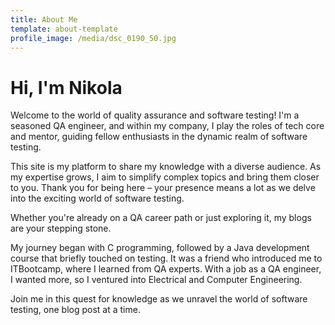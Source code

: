```yaml
---
title: About Me
template: about-template
profile_image: /media/dsc_0190_50.jpg
---
```

# Hi, I'm Nikola

Welcome to the world of quality assurance and software testing! I'm a seasoned QA engineer, and within my company, I play the roles of tech core and mentor, guiding fellow enthusiasts in the dynamic realm of software testing.

This site is my platform to share my knowledge with a diverse audience. As my expertise grows, I aim to simplify complex topics and bring them closer to you. Thank you for being here – your presence means a lot as we delve into the exciting world of software testing.

Whether you're already on a QA career path or just exploring it, my blogs are your stepping stone.

My journey began with C programming, followed by a Java development course that briefly touched on testing. It was a friend who introduced me to ITBootcamp, where I learned from QA experts. With a job as a QA engineer, I wanted more, so I ventured into Electrical and Computer Engineering.

Join me in this quest for knowledge as we unravel the world of software testing, one blog post at a time.